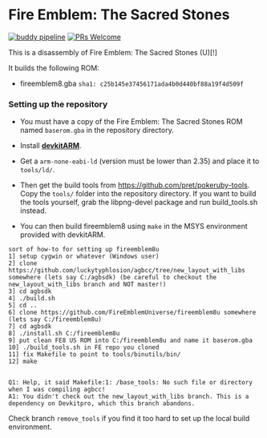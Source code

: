 # Fire Emblem: The Sacred Stones

[![buddy pipeline](https://app.buddy.works/laqieer/fireemblem8u/pipelines/pipeline/242146/badge.svg?token=17a080ae6f8b131ee525769bd14c9c265def2701a1a6e03ec223ca9213c46a9f "buddy pipeline")](https://app.buddy.works/laqieer/fireemblem8u/pipelines/pipeline/242146) [![PRs Welcome](https://img.shields.io/badge/PRs-welcome-brightgreen.svg?style=flat-square)](http://makeapullrequest.com)

This is a disassembly of Fire Emblem: The Sacred Stones (U)[!]

It builds the following ROM:
* fireemblem8.gba `sha1: c25b145e37456171ada4b0d440bf88a19f4d509f`

### Setting up the repository

* You must have a copy of the Fire Emblem: The Sacred Stones ROM named `baserom.gba` in the repository directory.

* Install [**devkitARM**](http://devkitpro.org/wiki/Getting_Started/devkitARM).

* Get a `arm-none-eabi-ld` (version must be lower than 2.35) and place it to `tools/ld/`.

* Then get the build tools from https://github.com/pret/pokeruby-tools. Copy the `tools/` folder into the repository directory. If you want to build the tools yourself, grab the libpng-devel package and run build_tools.sh instead.

* You can then build fireemblem8 using `make` in the MSYS environment provided with devkitARM.

```
sort of how-to for setting up fireemblem8u
1] setup cygwin or whatever (Windows user)
2] clone https://github.com/luckytyphlosion/agbcc/tree/new_layout_with_libs somewhere (lets say C:/agbsdk) (be careful to checkout the new_layout_with_libs branch and NOT master!)
3] cd agbsdk
4] ./build.sh
5] cd ..
6] clone https://github.com/FireEmblemUniverse/fireemblem8u somewhere (lets say C:/fireemblem8u)
7] cd agbsdk
8] ./install.sh C:/fireemblem8u
9] put clean FE8 US ROM into C:/fireemblem8u and name it baserom.gba
10] ./build_tools.sh in FE repo you cloned
11] fix Makefile to point to tools/binutils/bin/
12] make


Q1: Help, it said Makefile:1: /base_tools: No such file or directory when I was compiling agbcc!
A1: You didn't check out the new_layout_with_libs branch. This is a dependency on Devkitpro, which this branch abandons. 
```

Check branch `remove_tools` if you find it too hard to set up the local build environment.
